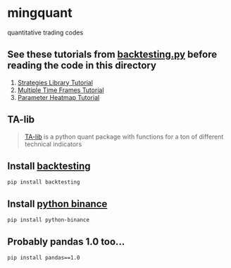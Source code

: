 # mingquant
quantitative trading codes

## See these tutorials from [backtesting.py](https://kernc.github.io/backtesting.py/) before reading the code in this directory

1. [Strategies Library Tutorial](https://kernc.github.io/backtesting.py/doc/examples/Strategies%20Library.html)
2. [Multiple Time Frames Tutorial](https://kernc.github.io/backtesting.py/doc/examples/Multiple%20Time%20Frames.html)
3. [Parameter Heatmap Tutorial](https://kernc.github.io/backtesting.py/doc/examples/Parameter%20Heatmap.html)

## TA-lib 

> [TA-lib](http://mrjbq7.github.io/ta-lib/) is a python quant package with functions for a ton of different technical indicators

## Install [backtesting](https://kernc.github.io/backtesting.py/)

```pip install backtesting```

## Install [python binance](https://python-binance.readthedocs.io/en/latest/) 

```pip install python-binance```

## Probably pandas 1.0 too...

```pip install pandas==1.0```

